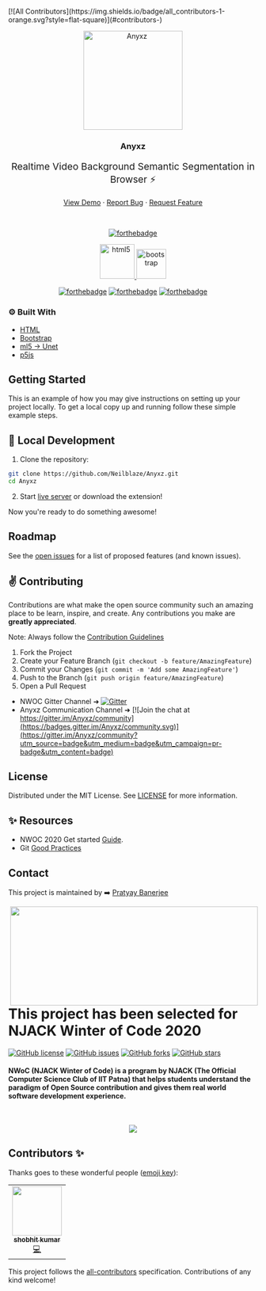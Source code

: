 <br />
<!-- ALL-CONTRIBUTORS-BADGE:START - Do not remove or modify this section -->
[![All Contributors](https://img.shields.io/badge/all_contributors-1-orange.svg?style=flat-square)](#contributors-)
<!-- ALL-CONTRIBUTORS-BADGE:END -->
<p align="center">
  <a href="https://anyxz.vercel.app">
    <img src="https://raw.githubusercontent.com/Neilblaze/Anyxz/master/assets/favicon.png" width="200px" alt="Anyxz" >
  </a>
  <h3 align="center">Anyxz</h3>

  <div align="center">
    <p style="font-size:1.2rem;">Realtime Video Background Semantic Segmentation in Browser ⚡</p>
    <a href="https://anyxz.vercel.app">View Demo</a>
    ·
    <a href="https://github.com/Neilblaze/Anyxz/issues/new/choose">Report Bug</a>
    ·
    <a href="https://github.com/Neilblaze/Anyxz/issues">Request Feature</a>
  </div>
</p>
    <br />
<div align="center">

[![forthebadge](https://forthebadge.com/images/badges/open-source.svg)](https://forthebadge.com) 

<a href="https://www.w3.org/html/" target="_blank"> <img src="https://devicons.github.io/devicon/devicon.git/icons/html5/html5-original-wordmark.svg" alt="html5" width="70" height="70"/> </a> <a href="https://getbootstrap.com" target="_blank"> <img src="https://devicons.github.io/devicon/devicon.git/icons/bootstrap/bootstrap-plain.svg" alt="bootstrap" width="60" height="60"/> </a>

[![forthebadge](https://forthebadge.com/images/badges/built-by-developers.svg)](https://forthebadge.com) 
[![forthebadge](https://forthebadge.com/images/badges/makes-people-smile.svg)](https://forthebadge.com) [![forthebadge](https://forthebadge.com/images/badges/powered-by-coffee.svg)](https://forthebadge.com)

</div>

### ⚙️ Built With

* [HTML](https://www.w3schools.com/html/)
* [Bootstrap](https://getbootstrap.com/docs/3.4/javascript/)
* [ml5 -> Unet](https://ml5js.org/reference/api-unet/)
* [p5js](https://p5js.org/)


<!-- GETTING STARTED -->
## Getting Started

This is an example of how you may give instructions on setting up your project locally.
To get a local copy up and running follow these simple example steps.

<!-- LOCAL DEVELOPMENT -->
## :rocket: Local Development

1. Clone the repository:

```bash
git clone https://github.com/Neilblaze/Anyxz.git
cd Anyxz
```

2. Start [live server](https://stackoverflow.com/questions/43807041/live-reload-refresh-solution-for-html-css-in-2017) or download the extension!

Now you're ready to do something awesome!

<!-- ROADMAP -->
## Roadmap

See the [open issues](https://github.com/Neilblaze/Anyxz/issues) for a list of proposed features (and known issues).

<!-- CONTRIBUTING -->
## :v: Contributing

Contributions are what make the open source community such an amazing place to be learn, inspire, and create. Any contributions you make are **greatly appreciated**.

Note: Always follow the [Contribution Guidelines](CONTRIBUTING.md)

1. Fork the Project
2. Create your Feature Branch (`git checkout -b feature/AmazingFeature`)
3. Commit your Changes (`git commit -m 'Add some AmazingFeature'`)
4. Push to the Branch (`git push origin feature/AmazingFeature`)
5. Open a Pull Request

- NWOC Gitter Channel ➜ [![Gitter](https://badges.gitter.im/NJACKWinterOfCode/NWoC2020.svg)](https://gitter.im/NJACKWinterOfCode/NWoC2020?utm_source=badge&utm_medium=badge&utm_campaign=pr-badge)
- Anyxz Communication Channel ➜ [![Join the chat at https://gitter.im/Anyxz/community](https://badges.gitter.im/Anyxz/community.svg)](https://gitter.im/Anyxz/community?utm_source=badge&utm_medium=badge&utm_campaign=pr-badge&utm_content=badge)

<!-- LICENSE -->
## License

Distributed under the MIT License. See [LICENSE](LICENSE) for more information.

<!-- RESOURCES -->
## ✨ Resources

- NWOC 2020 Get started [Guide](https://github.com/NJACKWinterOfCode/Get-Started-NWoC20).
- Git [Good Practices](https://medium.com/datreeio/top-10-github-best-practices-for-developers-d6309a613227)

<!-- CONTACT -->
## Contact

This project is maintained by ➡️  [Pratyay Banerjee](https://github.com/Neilblaze)

<img align="right" width="500" height="200" src="https://raw.githubusercontent.com/Neilblaze/Anyxz/master/assets/nwoc-logo.png">


# This project has been selected for NJACK Winter of Code 2020

[![GitHub license](https://img.shields.io/github/license/Neilblaze/Anyxz)](https://github.com/Neilblaze/Anyxz/blob/master/LICENSE)
[![GitHub issues](https://img.shields.io/github/issues/Neilblaze/Anyxz)](https://github.com/Neilblaze/Anyxz/issues)
[![GitHub forks](https://img.shields.io/github/forks/Neilblaze/Anyxz)](https://github.com/Neilblaze/Anyxz/network)
[![GitHub stars](https://img.shields.io/github/stars/Neilblaze/Anyxz)](https://github.com/Neilblaze/Anyxz/stargazers)

#### NWoC (NJACK Winter of Code) is a program by NJACK (The Official Computer Science Club of IIT Patna) that helps students understand the paradigm of Open Source contribution and gives them real world software development experience.


<br />
<p align="center">
  <a href="https://vercel.com">
    <img src="https://raw.githubusercontent.com/Neilblaze/Anyxz/c805c8727a84c4fd1aba8d3a52d30412acaa9524/assets/powered-by-vercel.svg" >
  </a>
</p>

## Contributors ✨

Thanks goes to these wonderful people ([emoji key](https://allcontributors.org/docs/en/emoji-key)):

<!-- ALL-CONTRIBUTORS-LIST:START - Do not remove or modify this section -->
<!-- prettier-ignore-start -->
<!-- markdownlint-disable -->
<table>
  <tr>
    <td align="center"><a href="https://www.linkedin.com/in/shobhit-kumar-1979b1191/"><img src="https://avatars0.githubusercontent.com/u/58087950?v=4" width="100px;" alt=""/><br /><sub><b>shobhit kumar</b></sub></a><br /><a href="https://github.com/Neilblaze/Anyxz/commits?author=kumarshobhit" title="Code">💻</a></td>
  </tr>
</table>

<!-- markdownlint-enable -->
<!-- prettier-ignore-end -->
<!-- ALL-CONTRIBUTORS-LIST:END -->

This project follows the [all-contributors](https://github.com/all-contributors/all-contributors) specification. Contributions of any kind welcome!